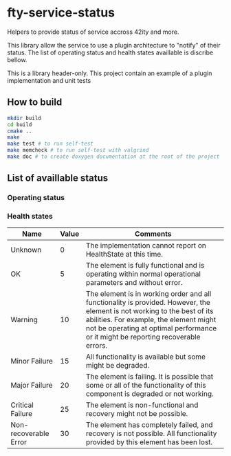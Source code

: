 # fty-service-status
Helpers to provide status of service accross 42ity and more.

This library allow the service to use a plugin architecture to "notify" of their status.
The list of operating status and health states availlable is discribe bellow.

This is a library header-only.
This project contain an example of a plugin implementation and unit tests

## How to build
```bash
mkdir build
cd build
cmake ..
make
make test # to run self-test
make memcheck # to run self-test with valgrind
make doc # to create doxygen documentation at the root of the project
```
## List of availlable status
### Operating status

### Health states
| Name  | Value | Comments  |
|-------|-------|-----------|
| Unknown | 0 | The implementation cannot report on HealthState at this time. |
| OK | 5 | The element is fully functional and is operating within normal operational parameters and without error.|
| Warning | 10 | The element is in working order and all functionality is provided. However, the element is not working to the best of its abilities. For example, the element might not be operating at optimal performance or it might be reporting recoverable errors.|
| Minor Failure | 15 | All functionality is available but some might be degraded.|
| Major Failure | 20 | The element is failing. It is possible that some or all of the functionality of this component is degraded or not working.|
| Critical Failure | 25 | The element is non-functional and recovery might not be possible.|
| Non-recoverable Error | 30 | The element has completely failed, and recovery is not possible. All functionality provided by this element has been lost.|
